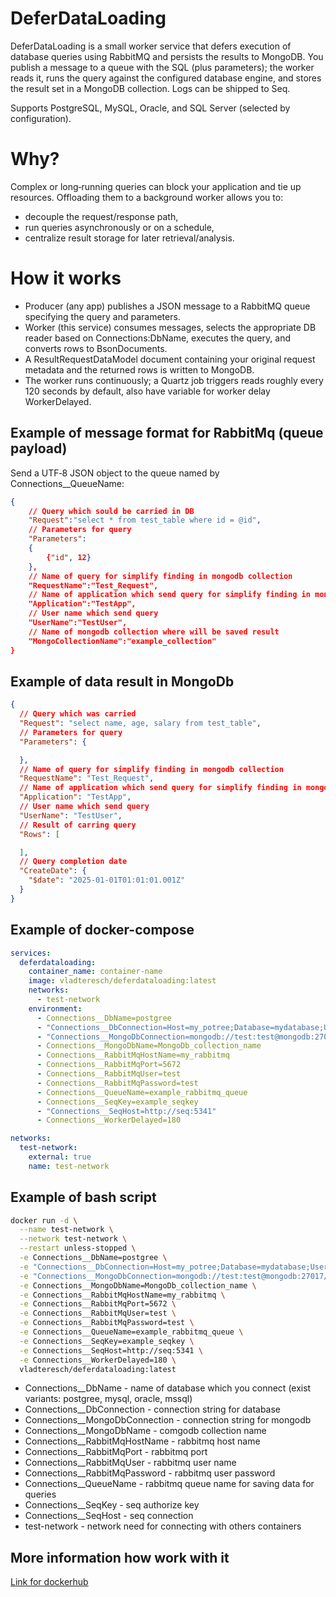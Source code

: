 # DeferDataLoading

DeferDataLoading is a small worker service that defers execution of database queries using RabbitMQ and persists the results to MongoDB. You publish a message to a queue with the SQL (plus parameters); the worker reads it, runs the query against the configured database engine, and stores the result set in a MongoDB collection. Logs can be shipped to Seq.

Supports PostgreSQL, MySQL, Oracle, and SQL Server (selected by configuration).

# Why?
Complex or long‑running queries can block your application and tie up resources. Offloading them to a background worker allows you to:
- decouple the request/response path,
- run queries asynchronously or on a schedule,
- centralize result storage for later retrieval/analysis.

# How it works
- Producer (any app) publishes a JSON message to a RabbitMQ queue specifying the query and parameters.
- Worker (this service) consumes messages, selects the appropriate DB reader based on Connections:DbName, executes the query, and converts rows to BsonDocuments.
- A ResultRequestDataModel document containing your original request metadata and the returned rows is written to MongoDB.
- The worker runs continuously; a Quartz job triggers reads roughly every 120 seconds by default, also have variable for worker delay WorkerDelayed.

## Example of message format for RabbitMq (queue payload)
Send a UTF‑8 JSON object to the queue named by Connections__QueueName:
``` json
{
	// Query which sould be carried in DB
	"Request":"select * from test_table where id = @id", 
	// Parameters for query
	"Parameters":
	{
		{"id", 12}
	},
	// Name of query for simplify finding in mongodb collection
	"RequestName":"Test_Request",
	// Name of application which send query for simplify finding in mongodb collection
	"Application":"TestApp",
	// User name which send query
	"UserName":"TestUser",
	// Name of mongodb collection where will be saved result
	"MongoCollectionName":"example_collection"
}
```

## Example of data result in MongoDb
``` json
{
  // Query which was carried
  "Request": "select name, age, salary from test_table",
  // Parameters for query
  "Parameters": {

  },
  // Name of query for simplify finding in mongodb collection
  "RequestName": "Test_Request",
  // Name of application which send query for simplify finding in mongodb collection
  "Application": "TestApp",
  // User name which send query
  "UserName": "TestUser",
  // Result of carring query
  "Rows": [

  ],
  // Query completion date
  "CreateDate": {
    "$date": "2025-01-01T01:01:01.001Z"
  }
}
```

## Example of docker-compose
``` yml
services:
  deferdataloading:
    container_name: container-name
    image: vladteresch/deferdataloading:latest
    networks:
      - test-network
    environment:
      - Connections__DbName=postgree
      - "Connections__DbConnection=Host=my_potree;Database=mydatabase;Username=test_user;Password=test_password"
      - "Connections__MongoDbConnection=mongodb://test:test@mongodb:27017/"
      - Connections__MongoDbName=MongoDb_collection_name
      - Connections__RabbitMqHostName=my_rabbitmq
      - Connections__RabbitMqPort=5672
      - Connections__RabbitMqUser=test
      - Connections__RabbitMqPassword=test
      - Connections__QueueName=example_rabbitmq_queue
      - Connections__SeqKey=example_seqkey
      - "Connections__SeqHost=http://seq:5341"
      - Connections__WorkerDelayed=180

networks:
  test-network:
    external: true
    name: test-network   
```

## Example of bash script
``` bash
docker run -d \
  --name test-network \
  --network test-network \
  --restart unless-stopped \
  -e Connections__DbName=postgree \
  -e "Connections__DbConnection=Host=my_potree;Database=mydatabase;Username=test_user;Password=test_password" \
  -e "Connections__MongoDbConnection=mongodb://test:test@mongodb:27017/" \
  -e Connections__MongoDbName=MongoDb_collection_name \
  -e Connections__RabbitMqHostName=my_rabbitmq \
  -e Connections__RabbitMqPort=5672 \
  -e Connections__RabbitMqUser=test \
  -e Connections__RabbitMqPassword=test \
  -e Connections__QueueName=example_rabbitmq_queue \
  -e Connections__SeqKey=example_seqkey \
  -e Connections__SeqHost=http://seq:5341 \
  -e Connections__WorkerDelayed=180 \
  vladteresch/deferdataloading:latest
```

- Connections__DbName - name of database which you connect (exist variants: postgree, mysql, oracle, mssql)
- Connections__DbConnection - connection string for database
- Connections__MongoDbConnection - connection string for mongodb
- Connections__MongoDbName - comgodb collection name
- Connections__RabbitMqHostName - rabbitmq host name
- Connections__RabbitMqPort - rabbitmq port
- Connections__RabbitMqUser - rabbitmq user name 
- Connections__RabbitMqPassword - rabbitmq user password 
- Connections__QueueName - rabbitmq queue name for saving data for queries
- Connections__SeqKey - seq authorize key
- Connections__SeqHost - seq connection
- test-network - network need for connecting with others containers


## More information how work with it
[Link for dockerhub](https://hub.docker.com/r/vladteresch/deferdataloading) 

